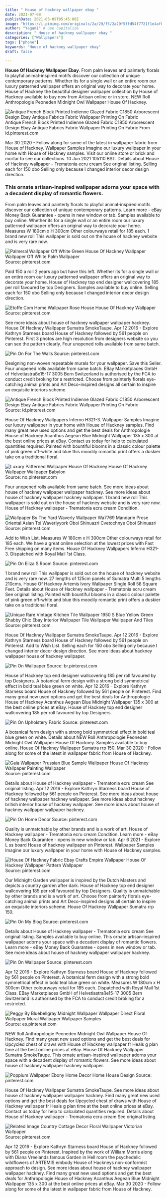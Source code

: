 ```yaml
---
title: " House of hackney wallpaper ebay "
date: 2021-07-08
publishDate: 2021-03-09T05:45:00Z
image: "https://i.pinimg.com/originals/2a/29/f5/2a29f5ffd54f7721f1e4af0fbbecb675.jpg"
author: "Yagami" # use capitalize
description: " House of hackney wallpaper ebay "
categories: ["Wallpapers"]
tags: ["phone"]
keywords: "House of hackney wallpaper ebay"
draft: false

---
```



**House Of Hackney Wallpaper Ebay**. From palm leaves and painterly florals to playful animal-inspired motifs discover our collection of unique contemporary patterns. Whether its for a single wall or an entire room our luxury patterned wallpaper offers an original way to decorate your home. House of Hackney the beautiful designer wallpaper collection by House of Hackney available to buy now from Artisan online or in store. NEW Roll Anthropologie Peoneden Midnight Owl Wallpaper House Of Hackney.

![Antique French Block Printed Indienne Glazed Fabric C1850 Arborescent Design Ebay Antique Fabrics Fabric Wallpaper Printing On Fabric](https://i.pinimg.com/originals/8d/80/91/8d809186571db222ca39bfc988609ff9.jpg "Antique French Block Printed Indienne Glazed Fabric C1850 Arborescent Design Ebay Antique Fabrics Fabric Wallpaper Printing On Fabric")
Antique French Block Printed Indienne Glazed Fabric C1850 Arborescent Design Ebay Antique Fabrics Fabric Wallpaper Printing On Fabric From id.pinterest.com


Mar 30 2020 - Follow along for some of the latest in wallpaper fabric from House of Hackney. Wallpaper Samples Imagine our luxury wallpaper in your home with House of Hackney samples. Visit our online store or brick and mortar to see our collections. 10 Jun 2021 105110 BST. Details about House of Hackney wallpaper - Trematonia ecru cream See original listing. Selling each for 150 obo Selling only because I changed interior decor design direction.

### This ornate artisan-inspired wallpaper adorns your space with a decadent display of romantic flowers.

From palm leaves and painterly florals to playful animal-inspired motifs discover our collection of unique contemporary patterns. Learn more - eBay Money Back Guarantee - opens in new window or tab. Samples available to buy online. Whether its for a single wall or an entire room our luxury patterned wallpaper offers an original way to decorate your home. Measures W 180cm x H 300cm Other colourways retail for 185 each. 1 brand new roll This wallpaper is sold out on the house of hackney website and is very rare now.


![Palmeral Wallpaper Off White Green House Of Hackney Wallpaper Wallpaper Off White Palm Wallpaper](https://i.pinimg.com/originals/96/65/82/966582110b18bfb94d7e3f871001d428.jpg "Palmeral Wallpaper Off White Green House Of Hackney Wallpaper Wallpaper Off White Palm Wallpaper")
Source: pinterest.com

Paid 150 a roll 2 years ago but have this left. Whether its for a single wall or an entire room our luxury patterned wallpaper offers an original way to decorate your home. House of Hackney top end designer wallcovering 185 per roll favoured by top Designers. Samples available to buy online. Selling each for 150 obo Selling only because I changed interior decor design direction.

![Etoffe Com Home Wallpaper Rose House House Of Hackney Wallpaper](https://i.pinimg.com/originals/de/dc/0c/dedc0c50dde73f6e9fa7dca7a9c511c9.jpg "Etoffe Com Home Wallpaper Rose House House Of Hackney Wallpaper")
Source: pinterest.com

See more ideas about house of hackney wallpaper wallpaper hackney. House Of Hackney Wallpaper Sumatra SmokeTaupe. Apr 12 2016 - Explore Kathryn Starness board House of Hackney followed by 561 people on Pinterest. First 3 photos are high resolution from designers website so you can see the pattern clearly. Four unopened rolls available from same batch.

![Pin On For The Walls](https://i.pinimg.com/originals/23/9d/77/239d77cf9d38224c633113a6baf26c27.png "Pin On For The Walls")
Source: pinterest.com

Designing non-woven repeatable murals for your wallpaper. Save this Seller. Four unopened rolls available from same batch. EBay Marketplaces GmbH of Helvetiastraße15-17 3005 Bern Switzerland is authorised by the FCA to conduct credit broking for a restricted. Choose from painterly florals eye-catching animal prints and Art Deco-inspired designs all certain to inspire an exquisite interiors scheme.

![Antique French Block Printed Indienne Glazed Fabric C1850 Arborescent Design Ebay Antique Fabrics Fabric Wallpaper Printing On Fabric](https://i.pinimg.com/originals/8d/80/91/8d809186571db222ca39bfc988609ff9.jpg "Antique French Block Printed Indienne Glazed Fabric C1850 Arborescent Design Ebay Antique Fabrics Fabric Wallpaper Printing On Fabric")
Source: id.pinterest.com

House Of Hackney Wallpapers Inferno H321-3. Wallpaper Samples Imagine our luxury wallpaper in your home with House of Hackney samples. Find many great new used options and get the best deals for Anthropologie House of Hackney Acanthus Aegean Blue Midnight Wallpaper 135 x 300 at the best online prices at eBay. Contact us today for help to calculated quantities required. Painted with bountiful blooms in a classic colour palette of pink green off-white and blue this moodily romantic print offers a duskier take on a traditional floral.

![Luxury Patterned Wallpaper House Of Hackney House Of Hackney Wallpaper Wallpaper Babylon](https://i.pinimg.com/originals/85/fb/6f/85fb6fa321803a090dc8eb7a243af3af.png "Luxury Patterned Wallpaper House Of Hackney House Of Hackney Wallpaper Wallpaper Babylon")
Source: no.pinterest.com

Four unopened rolls available from same batch. See more ideas about house of hackney wallpaper wallpaper hackney. See more ideas about house of hackney wallpaper hackney wallpaper. 1 brand new roll This wallpaper is sold out on the house of hackney website and is very rare now. House of Hackney wallpaper - Trematonia ecru cream Condition.

![Wallpaper By The Yard Waverly Wallpaper Wa7769 Mandarin Prose Oriental Asian Toi Waverlyyork Oboi Shinuazri Cvetochnye Oboi Shinuazri](https://i.pinimg.com/originals/93/d5/26/93d526809e29453d04fca8d36fd36e2e.jpg "Wallpaper By The Yard Waverly Wallpaper Wa7769 Mandarin Prose Oriental Asian Toi Waverlyyork Oboi Shinuazri Cvetochnye Oboi Shinuazri")
Source: pinterest.com

Add to Wish List. Measures W 180cm x H 300cm Other colourways retail for 185 each. We have a great online selection at the lowest prices with Fast Free shipping on many items. House Of Hackney Wallpapers Inferno H321-3. Dispatched with Royal Mail 1st Class.

![Pin On Eliza S Room](https://i.pinimg.com/736x/ab/1e/13/ab1e1351b9e06e4759102d543e307558.jpg "Pin On Eliza S Room")
Source: pinterest.com

1 brand new roll This wallpaper is sold out on the house of hackney website and is very rare now. 27 lengths of 125cm panels of Sumatra Multi 5 lengths 210cms. House Of Hackney Artemis Ivory Wallpaper Single Roll 58 Square Feet. Details about House of Hackney wallpaper - Trematonia ecru cream See original listing. Painted with bountiful blooms in a classic colour palette of pink green off-white and blue this moodily romantic print offers a duskier take on a traditional floral.

![Unique Rare Vintage Kitchen Tile Wallpaper 1950 S Blue Yellow Green Shabby Chic Ebay Interior Wallpaper Tile Wallpaper Wallpaper And Tiles](https://i.pinimg.com/564x/a9/7c/70/a97c70d2c583c3da5e6a94c260f9d679--tile-wallpaper-wallpaper-designs.jpg "Unique Rare Vintage Kitchen Tile Wallpaper 1950 S Blue Yellow Green Shabby Chic Ebay Interior Wallpaper Tile Wallpaper Wallpaper And Tiles")
Source: pinterest.com

House Of Hackney Wallpaper Sumatra SmokeTaupe. Apr 12 2016 - Explore Kathryn Starness board House of Hackney followed by 561 people on Pinterest. Add to Wish List. Selling each for 150 obo Selling only because I changed interior decor design direction. See more ideas about hackney wallpaper house of hackney wallpaper.

![Pin On Wallpaper](https://i.pinimg.com/originals/d3/95/ee/d395ee725a40af06f75f896843a0c594.jpg "Pin On Wallpaper")
Source: br.pinterest.com

House of Hackney top end designer wallcovering 185 per roll favoured by top Designers. A botanical ferm design with a strong bold symmetrical effect in bold teal blue green on white. Apr 12 2016 - Explore Kathryn Starness board House of Hackney followed by 561 people on Pinterest. Find many great new used options and get the best deals for Anthropologie House of Hackney Acanthus Aegean Blue Midnight Wallpaper 135 x 300 at the best online prices at eBay. House of Hackney top end designer wallcovering 185 per roll favoured by top Designers.

![Pin On Upholstery Fabric](https://i.pinimg.com/736x/02/6b/11/026b113e36e5196e4beae6bc7f795dd4.jpg "Pin On Upholstery Fabric")
Source: pinterest.com

A botanical ferm design with a strong bold symmetrical effect in bold teal blue green on white. Details about NEW Roll Anthropologie Peoneden Midnight Owl Wallpaper House Of Hackney. Samples available to buy online. House Of Hackney Wallpaper Sumatra rrp 150. Mar 30 2020 - Follow along for some of the latest in wallpaper fabric from House of Hackney.

![Gaia Wallpaper Prussian Blue Sample Wallpaper House Of Hackney Wallpaper Painting Wallpaper](https://i.pinimg.com/originals/c5/e2/0e/c5e20ebbe7ce3b6e6b63bc5a1d4914c7.jpg "Gaia Wallpaper Prussian Blue Sample Wallpaper House Of Hackney Wallpaper Painting Wallpaper")
Source: pinterest.com

Details about House of Hackney wallpaper - Trematonia ecru cream See original listing. Apr 12 2016 - Explore Kathryn Starness board House of Hackney followed by 561 people on Pinterest. See more ideas about house of hackney wallpaper hackney wallpaper. See more ideas about hackney british interior house of hackney wallpaper. See more ideas about house of hackney wallpaper wallpaper hackney.

![Pin On Home Decor](https://i.pinimg.com/originals/0c/7f/1c/0c7f1cbf93593737143d59630a784dc0.jpg "Pin On Home Decor")
Source: pinterest.com

Quality is unmatchable by other brands and is a work of art. House of Hackney wallpaper - Trematonia ecru cream Condition. Learn more - eBay Money Back Guarantee - opens in new window or tab. Apr 6 2021 - Explore L ss board House of hackney wallpaper on Pinterest. Wallpaper Samples Imagine our luxury wallpaper in your home with House of Hackney samples.

![House Of Hackney Fabric Ebay Crafts Empire Wallpaper House Of Hackney Wallpaper Pattern Wallpaper](https://i.pinimg.com/originals/69/ba/f2/69baf27f384e4ef866ed2029ba3dfb3d.png "House Of Hackney Fabric Ebay Crafts Empire Wallpaper House Of Hackney Wallpaper Pattern Wallpaper")
Source: pinterest.com

Our Midnight Garden wallpaper is inspired by the Dutch Masters and depicts a country garden after dark. House of Hackney top end designer wallcovering 185 per roll favoured by top Designers. Quality is unmatchable by other brands and is a work of art. Choose from painterly florals eye-catching animal prints and Art Deco-inspired designs all certain to inspire an exquisite interiors scheme. House Of Hackney Wallpaper Sumatra rrp 150.

![Pin On My Blog](https://i.pinimg.com/originals/cd/9d/98/cd9d98c45633bfe100482084fe922612.jpg "Pin On My Blog")
Source: pinterest.com

Details about House of Hackney wallpaper - Trematonia ecru cream See original listing. Samples available to buy online. This ornate artisan-inspired wallpaper adorns your space with a decadent display of romantic flowers. Learn more - eBay Money Back Guarantee - opens in new window or tab. See more ideas about house of hackney wallpaper wallpaper hackney.

![Pin On Wallpaper](https://i.pinimg.com/originals/b9/a7/86/b9a786a98d723ee350a1befebec5dcec.jpg "Pin On Wallpaper")
Source: pinterest.com

Apr 12 2016 - Explore Kathryn Starness board House of Hackney followed by 561 people on Pinterest. A botanical ferm design with a strong bold symmetrical effect in bold teal blue green on white. Measures W 180cm x H 300cm Other colourways retail for 185 each. Dispatched with Royal Mail 1st Class. EBay Marketplaces GmbH of Helvetiastraße15-17 3005 Bern Switzerland is authorised by the FCA to conduct credit broking for a restricted.

![Peggy By Bluebellgray Midnight Wallpaper Wallpaper Direct Floral Wallpaper Mural Wallpaper Wallpaper Samples](https://i.pinimg.com/originals/27/58/a3/2758a31f98d98e4bebff1ca8f631975b.jpg "Peggy By Bluebellgray Midnight Wallpaper Wallpaper Direct Floral Wallpaper Mural Wallpaper Wallpaper Samples")
Source: es.pinterest.com

NEW Roll Anthropologie Peoneden Midnight Owl Wallpaper House Of Hackney. Find many great new used options and get the best deals for Upcycled chest of draws with House of Hackney wallpaper fr Heals g plan time at the best online prices at eBay. House Of Hackney Wallpaper Sumatra SmokeTaupe. This ornate artisan-inspired wallpaper adorns your space with a decadent display of romantic flowers. See more ideas about house of hackney wallpaper hackney wallpaper.

![Poppium Wallpaper Ebony Home Decor Home House Design](https://i.pinimg.com/736x/ec/6c/23/ec6c2341480d4d168669883a8cdc6c7b.jpg "Poppium Wallpaper Ebony Home Decor Home House Design")
Source: pinterest.com

House Of Hackney Wallpaper Sumatra SmokeTaupe. See more ideas about house of hackney wallpaper wallpaper hackney. Find many great new used options and get the best deals for Upcycled chest of draws with House of Hackney wallpaper fr Heals g plan time at the best online prices at eBay. Contact us today for help to calculated quantities required. Details about House of Hackney wallpaper - Trematonia ecru cream See original listing.

![Related Image Country Cottage Decor Floral Wallpaper Victorian Wallpaper](https://i.pinimg.com/originals/2a/29/f5/2a29f5ffd54f7721f1e4af0fbbecb675.jpg "Related Image Country Cottage Decor Floral Wallpaper Victorian Wallpaper")
Source: pinterest.com

Apr 12 2016 - Explore Kathryn Starness board House of Hackney followed by 561 people on Pinterest. Inspired by the work of William Morris along with Diana Vreelands famous Garden in Hell room the psychedelic wildflowers of ARTEMIS embody House of Hackneys non-conformist approach to design. See more ideas about house of hackney wallpaper wallpaper hackney. Find many great new used options and get the best deals for Anthropologie House of Hackney Acanthus Aegean Blue Midnight Wallpaper 135 x 300 at the best online prices at eBay. Mar 30 2020 - Follow along for some of the latest in wallpaper fabric from House of Hackney.

